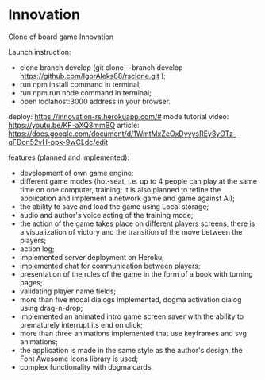 # Innovation
Clone of board game Innovation

Launch instruction:
- clone branch develop (git clone --branch develop https://github.com/IgorAleks88/rsclone.git );
- run npm install command in terminal;
- run npm run node command in terminal;
- open loclahost:3000 address in your browser.

deploy: https://innovation-rs.herokuapp.com/#
mode tutorial video: https://youtu.be/KF-aXQ8mmBQ
article: https://docs.google.com/document/d/1WmtMxZeOxDyyysREy3yOTz-qFDon52vH-ppk-9wCLdc/edit

features (planned and implemented): 
- development of own game engine;
- different game modes (hot-seat, i.e. up to 4 people can play at the same time on one computer, training; it is also planned to refine the application and implement a network game and game against AI);
- the ability to save and load the game using Local storage;
- audio and author's voice acting of the training mode;
- the action of the game takes place on different players screens, there is a visualization of victory and the transition of the move between the players;
- action log;
- implemented server deployment on Heroku;
- implemented chat for communication between players;
- presentation of the rules of the game in the form of a book with turning pages;
- validating player name fields;
- more than five modal dialogs implemented, dogma activation dialog using drag-n-drop;
- implemented an animated intro game screen saver with the ability to prematurely interrupt its end on click;
- more than three animations implemented that use keyframes and svg animations;
- the application is made in the same style as the author's design, the Font Awesome Icons library is used;
- complex functionality with dogma cards.
